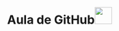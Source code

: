 # Aula de GitHub<img src="https://cdn.jsdelivr.net/gh/devicons/devicon/icons/git/git-original.svg" width="40" height="40"/>
          
            
          
          
            
          
          
